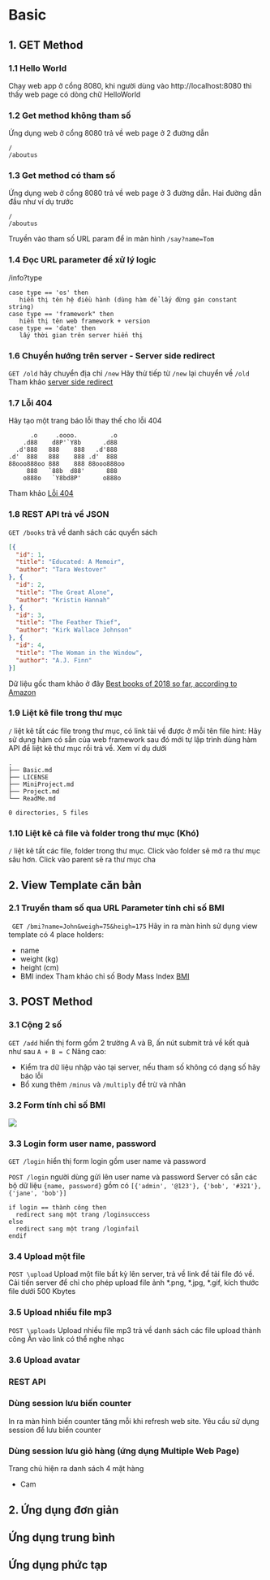 # Basic
## 1. GET Method
### 1.1 Hello World
Chạy web app ở cổng 8080, khi người dùng vào http://localhost:8080 thì thấy web page có dòng chữ HelloWorld

### 1.2 Get method không tham số
Ứng dụng web ở cổng 8080 trả về web page ở 2 đường dẫn
```
/
/aboutus
```
### 1.3 Get method có tham số
Ứng dụng web ở cổng 8080 trả về web page ở 3 đường dẫn. Hai đường dẫn đầu như ví dụ trước
```
/
/aboutus
```
Truyền vào tham số URL param để in màn hình
```/say?name=Tom```

### 1.4 Đọc URL parameter để xử lý logic
/info?type
```
case type == 'os' then
   hiển thị tên hệ điều hành (dùng hàm để lấy đừng gán constant string)
case type == 'framework" then
   hiển thị tên web framework + version
case type == 'date' then
   lấy thời gian trên server hiển thị
```

### 1.6 Chuyển hướng trên server - Server side redirect
```GET /old``` hãy chuyển địa chỉ ```/new```
Hãy thử tiếp từ ```/new``` lại chuyển về ```/old```
Tham khảo [server side redirect](https://en.wikipedia.org/wiki/Server-side_redirect)

### 1.7 Lỗi 404
Hãy tạo một trang báo lỗi thay thế cho lỗi 404
```
      .o     .oooo.         .o   
    .d88    d8P'`Y8b      .d88   
  .d'888   888    888   .d'888   
.d'  888   888    888 .d'  888   
88ooo888oo 888    888 88ooo888oo 
     888   `88b  d88'      888   
    o888o   `Y8bd8P'      o888o  
```
Tham khảo [Lỗi 404](https://en.wikipedia.org/wiki/HTTP_404)

### 1.8 REST API trả về JSON
```GET /books``` trả về danh sách các quyển sách
```JSON
[{
  "id": 1,
  "title": "Educated: A Memoir",
  "author": "Tara Westover"
}, {
  "id": 2,
  "title": "The Great Alone",
  "author": "Kristin Hannah"
}, {
  "id": 3,
  "title": "The Feather Thief",
  "author": "Kirk Wallace Johnson"
}, {
  "id": 4,
  "title": "The Woman in the Window",
  "author": "A.J. Finn"
}]
```
Dữ liệu gốc tham khảo ở đây [Best books of 2018 so far, according to Amazon](https://mashable.com/2018/06/19/best-books-2018-amazon/#7MBooA4oIqq0)
### 1.9 Liệt kê file trong thư mục
```/``` liệt kê tất các file trong thư mục, có link tải về được ở mỗi tên file
hint: Hãy sử dụng hàm có sẵn của web framework sau đó mới tự lập trình
dùng hàm API để liệt kê thư mục rồi trả về. Xem ví dụ dưới
```
.
├── Basic.md
├── LICENSE
├── MiniProject.md
├── Project.md
└── ReadMe.md

0 directories, 5 files
```

### 1.10 Liệt kê cả file và folder trong thư mục (Khó)
```/``` liệt kê tất các file, folder trong thư mục. Click vào folder sẽ mở ra thư mục sâu hơn.
Click vào parent sẽ ra thư mục cha
## 2. View Template căn bản
### 2.1 Truyền tham số qua URL Parameter tính chỉ số BMI
``` GET /bmi?name=John&weigh=75&heigh=175```
Hãy in ra màn hình sử dụng view template có 4 place holders:
- name
- weight (kg)
- height (cm)
- BMI index
Tham khảo chỉ số Body Mass Index [BMI](https://en.wikipedia.org/wiki/Body_mass_index)

## 3. POST Method
### 3.1 Cộng 2 số
```GET /add``` hiển thị form gồm 2 trường A và B, ấn nút submit trả về kết quả như sau ```A + B = C```
Nâng cao:
- Kiểm tra dữ liệu nhập vào tại server, nếu tham số không có dạng số hãy báo lỗi
- Bổ xung thêm ```/minus``` và ```/multiply``` để trừ và nhân
### 3.2 Form tính chỉ số BMI
![](images/bmi.jpg)

### 3.3 Login form user name, password

```GET /login``` hiển thị form login gồm user name và password

```POST /login``` người dùng gửi lên user name và password
Server có sẵn các bộ dữ liệu ```{name, password}``` gồm có ```[{'admin', '@123'}, {'bob', '#321'}, {'jane', 'bob'}]```
```
if login == thành công then
  redirect sang một trang /loginsuccess
else
  redirect sang một trang /loginfail
endif
```
### 3.4 Upload một file
```POST \upload``` Upload một file bất kỳ lên server, trả về link để tải file đó về.
Cải tiến server để chỉ cho phép upload file ảnh *.png, *.jpg, *.gif, kích thước file dưới 500 Kbytes


### 3.5 Upload nhiều file mp3
```POST \uploads``` Upload nhiều file mp3 trả về danh sách các file upload thành công
Ấn vào link có thể nghe nhạc

### 3.6 Upload avatar



### REST API


### Dùng session lưu biến counter
In ra màn hình biến counter tăng mỗi khi refresh web site.
Yêu cầu sử dụng session để lưu biến counter

### Dùng session lưu giỏ hàng (ứng dụng Multiple Web Page)
Trang chủ hiện ra danh sách 4 mặt hàng
- Cam


## 2. Ứng dụng đơn giản

## Ứng dụng trung bình

## Ứng dụng phức tạp